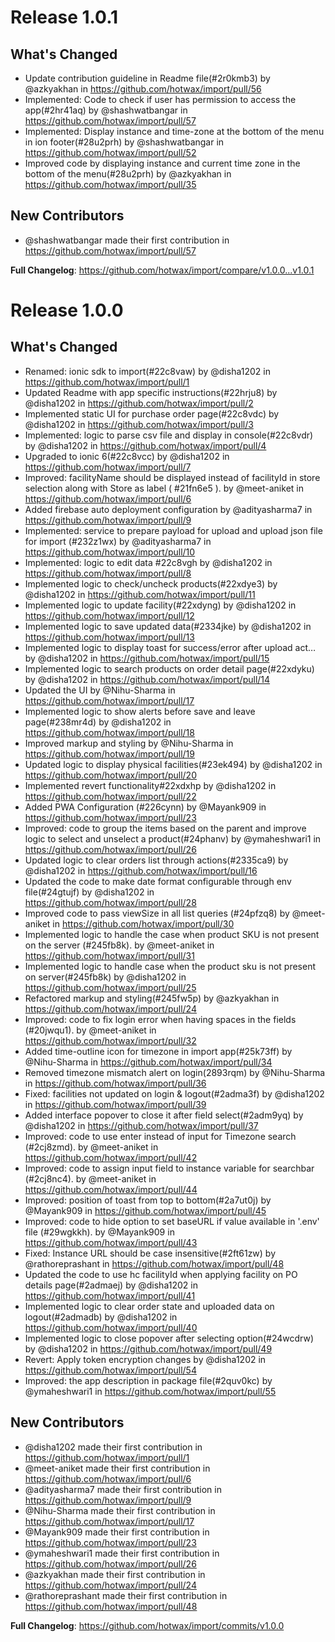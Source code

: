 # Release 1.0.1

## What's Changed
* Update contribution guideline in Readme file(#2r0kmb3) by @azkyakhan in https://github.com/hotwax/import/pull/56
* Implemented: Code to check if user has permission to access the app(#2hr41aq) by @shashwatbangar in https://github.com/hotwax/import/pull/57
* Implemented: Display instance and time-zone at the bottom of the menu in ion footer(#28u2prh) by @shashwatbangar in https://github.com/hotwax/import/pull/52
* Improved code by displaying instance and current time zone in the bottom of the menu(#28u2prh) by @azkyakhan in https://github.com/hotwax/import/pull/35

## New Contributors
* @shashwatbangar made their first contribution in https://github.com/hotwax/import/pull/57

**Full Changelog**: https://github.com/hotwax/import/compare/v1.0.0...v1.0.1


# Release 1.0.0

## What's Changed
* Renamed: ionic sdk to import(#22c8vaw) by @disha1202 in https://github.com/hotwax/import/pull/1
* Updated Readme with app specific instructions(#22hrju8) by @disha1202 in https://github.com/hotwax/import/pull/2
* Implemented static UI for purchase order page(#22c8vdc) by @disha1202 in https://github.com/hotwax/import/pull/3
* Implemented: logic to parse csv file and display in console(#22c8vdr) by @disha1202 in https://github.com/hotwax/import/pull/4
* Upgraded to ionic 6(#22c8vcc) by @disha1202 in https://github.com/hotwax/import/pull/7
* Improved: facilityName should be displayed instead of facilityId in store selection along with Store as label ( #21fn6e5 ). by @meet-aniket in https://github.com/hotwax/import/pull/6
* Added firebase auto deployment configuration by @adityasharma7 in https://github.com/hotwax/import/pull/9
* Implemented: service to prepare payload for upload and upload json file for import (#232z1wx) by @adityasharma7 in https://github.com/hotwax/import/pull/10
* Implemented: logic to edit data #22c8vgh by @disha1202 in https://github.com/hotwax/import/pull/8
* Implemented logic to check/uncheck products(#22xdye3) by @disha1202 in https://github.com/hotwax/import/pull/11
* Implemented logic to update facility(#22xdyng) by @disha1202 in https://github.com/hotwax/import/pull/12
* Implemented logic to save updated data(#2334jke) by @disha1202 in https://github.com/hotwax/import/pull/13
* Implemented logic to display toast for success/error after upload act… by @disha1202 in https://github.com/hotwax/import/pull/15
* Implemented logic to search products on order detail page(#22xdyku) by @disha1202 in https://github.com/hotwax/import/pull/14
* Updated the UI by @Nihu-Sharma in https://github.com/hotwax/import/pull/17
* Implemented logic to show alerts before save and leave page(#238mr4d) by @disha1202 in https://github.com/hotwax/import/pull/18
* Improved markup and styling by @Nihu-Sharma in https://github.com/hotwax/import/pull/19
* Updated logic to display physical facilities(#23ek494) by @disha1202 in https://github.com/hotwax/import/pull/20
* Implemented revert functionality#22xdxhp by @disha1202 in https://github.com/hotwax/import/pull/22
* Added PWA Configuration (#226cynn) by @Mayank909 in https://github.com/hotwax/import/pull/23
* Improved: code to group the items based on the parent and improve logic to select and unselect a product(#24phanv) by @ymaheshwari1 in https://github.com/hotwax/import/pull/26
* Updated logic to clear orders list through actions(#2335ca9) by @disha1202 in https://github.com/hotwax/import/pull/16
* Updated the code to make date format configurable through env file(#24gtujf) by @disha1202 in https://github.com/hotwax/import/pull/28
* Improved code to pass viewSize in all list queries (#24pfzq8) by @meet-aniket in https://github.com/hotwax/import/pull/30
* Implemented logic to handle the case when product SKU is not present on  the server (#245fb8k). by @meet-aniket in https://github.com/hotwax/import/pull/31
* Implemented logic to handle case when the product sku is not present on server(#245fb8k) by @disha1202 in https://github.com/hotwax/import/pull/25
* Refactored markup and styling(#245fw5p) by @azkyakhan in https://github.com/hotwax/import/pull/24
* Improved: code to fix login error when having spaces in the fields (#20jwqu1). by @meet-aniket in https://github.com/hotwax/import/pull/32
* Added time-outline icon for timezone in import app(#25k73ff) by @Nihu-Sharma in https://github.com/hotwax/import/pull/34
* Removed timezone mismatch alert on login(2893rqm) by @Nihu-Sharma in https://github.com/hotwax/import/pull/36
* Fixed: facilities not updated on login & logout(#2adma3f) by @disha1202 in https://github.com/hotwax/import/pull/39
* Added interface popover to close it after field select(#2adm9yq) by @disha1202 in https://github.com/hotwax/import/pull/37
* Improved: code to use enter instead of input for Timezone search (#2cj8zmd). by @meet-aniket in https://github.com/hotwax/import/pull/42
* Improved: code to assign input field to instance variable for searchbar (#2cj8nc4). by @meet-aniket in https://github.com/hotwax/import/pull/44
* Improved: position of toast from top to bottom(#2a7ut0j) by @Mayank909 in https://github.com/hotwax/import/pull/45
* Improved: code to hide option to set baseURL if value available in '.env' file (#29wgkkh). by @Mayank909 in https://github.com/hotwax/import/pull/43
* Fixed: Instance URL should be case insensitive(#2ft61zw) by @rathoreprashant in https://github.com/hotwax/import/pull/48
* Updated the code to use hc facilityId when applying facility on PO details page(#2admaej) by @disha1202 in https://github.com/hotwax/import/pull/41
* Implemented logic to clear order state and uploaded data on logout(#2admadb) by @disha1202 in https://github.com/hotwax/import/pull/40
* Implemented logic to close popover after selecting option(#24wcdrw) by @disha1202 in https://github.com/hotwax/import/pull/49
* Revert: Apply token encryption changes by @disha1202 in https://github.com/hotwax/import/pull/54
* Improved: the app description in package file(#2quv0kc) by @ymaheshwari1 in https://github.com/hotwax/import/pull/55

## New Contributors
* @disha1202 made their first contribution in https://github.com/hotwax/import/pull/1
* @meet-aniket made their first contribution in https://github.com/hotwax/import/pull/6
* @adityasharma7 made their first contribution in https://github.com/hotwax/import/pull/9
* @Nihu-Sharma made their first contribution in https://github.com/hotwax/import/pull/17
* @Mayank909 made their first contribution in https://github.com/hotwax/import/pull/23
* @ymaheshwari1 made their first contribution in https://github.com/hotwax/import/pull/26
* @azkyakhan made their first contribution in https://github.com/hotwax/import/pull/24
* @rathoreprashant made their first contribution in https://github.com/hotwax/import/pull/48

**Full Changelog**: https://github.com/hotwax/import/commits/v1.0.0
